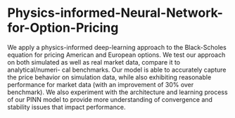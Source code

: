# Physics-informed-Neural-Network-for-Option-Pricing
We apply a physics-informed deep-learning approach to the Black-Scholes equation for pricing American and European options. We test our approach on both simulated as well as real market data, compare it to analytical/numeri- cal benchmarks. Our model is able to accurately capture the price behavior on simulation data, while also exhibiting reasonable performance for market data (with an improvement of 30% over benchmark). We also experiment with the architecture and learning process of our PINN model to provide more understanding of convergence and stability issues that impact performance.
